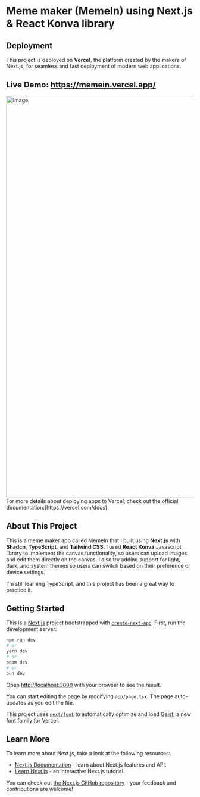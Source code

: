 # Meme maker (MemeIn) using Next.js & React Konva library

## Deployment  
This project is deployed on **Vercel**, the platform created by the makers of Next.js, for seamless and fast deployment of modern web applications.

## Live Demo: https://memein.vercel.app/
<img width="1920" height="1080" alt="Image" src="https://github.com/user-attachments/assets/4b454178-0a77-48f9-a4f6-d68e9c47d305" />
For more details about deploying apps to Vercel, check out the official documentation:(https://vercel.com/docs)

## About This Project  
This is a meme maker app called MemeIn that I built using **Next.js** with **Shadcn**, **TypeScript**, and **Tailwind CSS**. I used **React Konva** Javascript library to implement the canvas functionality, so users can upload images and edit them directly on the canvas. I also try adding support for light, dark, and system themes so users can switch based on their preference or device settings. 

I'm still learning TypeScript, and this project has been a great way to practice it.


## Getting Started
This is a [Next.js](https://nextjs.org) project bootstrapped with [`create-next-app`](https://nextjs.org/docs/app/api-reference/cli/create-next-app).
First, run the development server:

```bash
npm run dev
# or
yarn dev
# or
pnpm dev
# or
bun dev
```

Open [http://localhost:3000](http://localhost:3000) with your browser to see the result.

You can start editing the page by modifying `app/page.tsx`. The page auto-updates as you edit the file.

This project uses [`next/font`](https://nextjs.org/docs/app/building-your-application/optimizing/fonts) to automatically optimize and load [Geist](https://vercel.com/font), a new font family for Vercel.

## Learn More

To learn more about Next.js, take a look at the following resources:

- [Next.js Documentation](https://nextjs.org/docs) - learn about Next.js features and API.
- [Learn Next.js](https://nextjs.org/learn) - an interactive Next.js tutorial.

You can check out [the Next.js GitHub repository](https://github.com/vercel/next.js) - your feedback and contributions are welcome!
